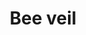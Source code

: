---
title: Bee veil
layout: definition
brief: Scren or netting worn over the head that allows the beekeeper to see to continue working while preventing the bees from stining their face and neck.
see_also: 
  - title: Honey
    file: honey 
---